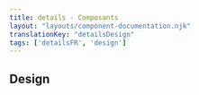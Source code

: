 ```yaml
---
title: details - Composants
layout: "layouts/component-documentation.njk"
translationKey: "detailsDesign"
tags: ['detailsFR', 'design']
---
```


## Design